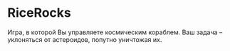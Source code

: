 # RiceRocks
Игра, в которой Вы управляете космическим кораблем. Ваш задача – уклоняться от астероидов, попутно уничтожая их.

